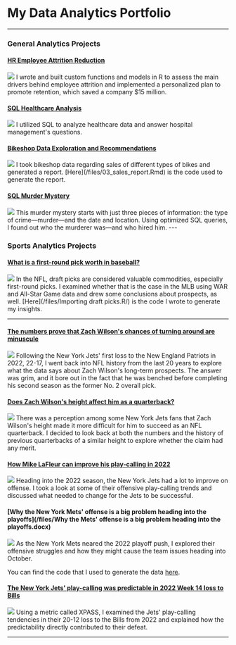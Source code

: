 # My Data Analytics Portfolio

---

### General Analytics Projects

#### [HR Employee Attrition Reduction](/files/recommendation_algorithm.R)
<img src="images/employee attrition.png"/>
I wrote and built custom functions and models in R to assess the main drivers behind employee attrition and implemented a personalized plan to promote retention, which saved a company $15 million.

#### [SQL Healthcare Analysis](https://www.linkedin.com/pulse/sql-healthcare-analysis-rivka-boord-kvxwe%3FtrackingId=QQIF58k%252FcaRDaG4jL69LvQ%253D%253D/?trackingId=QQIF58k%2FcaRDaG4jL69LvQ%3D%3D)
<img src="images/Healthcare_data.jpg"/>
I utilized SQL to analyze healthcare data and answer hospital management's questions.

#### [Bikeshop Data Exploration and Recommendations](/files/03_sales_report.pdf)
<img src="images/bikes.jpg"/>
I took bikeshop data regarding sales of different types of bikes and generated a report. [Here](/files/03_sales_report.Rmd) is the code used to generate the report.

#### [SQL Murder Mystery](https://www.linkedin.com/pulse/sql-murder-mystery-rivka-boord-cnrpe%3FtrackingId=DEeRLntbVN65NCoeyb6ZuA%253D%253D/?trackingId=DEeRLntbVN65NCoeyb6ZuA%3D%3D)
<img src="images/sql_murder_mystery.png">
This murder mystery starts with just three pieces of information: the type of crime—murder—and the date and location. Using optimized SQL queries, I found out who the murderer was—and who hired him.
---

### Sports Analytics Projects

#### [What is a first-round pick worth in baseball?](https://www.linkedin.com/pulse/what-first-round-pick-worth-baseball-rivka-boord/?trackingId=8t9eQ3RsTnmPsBwoZj282g%3D%3D)
<img src="/images/mlb_draft_lottery.jpg"/>
In the NFL, draft picks are considered valuable commodities, especially first-round picks. I examined whether that is the case in the MLB using WAR and All-Star Game data and drew some conclusions about prospects, as well. [Here](/files/Importing draft picks.R/) is the code I wrote to generate my insights.

---

#### [The numbers prove that Zach Wilson's chances of turning around are minuscule](https://jetsxfactor.com/2022/10/31/ny-jets-concern-qb-position/)
<img src="/images/Zach Wilson.jpg"/>
Following the New York Jets' first loss to the New England Patriots in 2022, 22-17, I went back into NFL history from the last 20 years to explore what the data says about Zach Wilson's long-term prospects. The answer was grim, and it bore out in the fact that he was benched before completing his second season as the former No. 2 overall pick.

#### [Does Zach Wilson's height affect him as a quarterback?](https://jetsxfactor.com/2022/11/03/zach-wilson-height-struggles/)
<img src="/images/Zach Wilson height.jpg"/>
There was a perception among some New York Jets fans that Zach Wilson's height made it more difficult for him to succeed as an NFL quarterback. I decided to look back at both the numbers and the history of previous quarterbacks of a similar height to explore whether the claim had any merit.

#### [How Mike LaFleur can improve his play-calling in 2022](https://jetsxfactor.com/2022/07/18/how-can-ny-jets-mike-lafleur-improve-play-calling-2022/)
<img src="/images/LaFleur Carter.jpg"/>
Heading into the 2022 season, the New York Jets had a lot to improve on offense. I took a look at some of their offensive play-calling trends and discussed what needed to change for the Jets to be successful.

#### [Why the New York Mets' offense is a big problem heading into the playoffs](/files/Why the Mets' offense is a big problem heading into the playoffs.docx)
<img src="images/Mets-Pete-Alonso-Francisco-Lindor.jpg"/>
As the New York Mets neared the 2022 playoff push, I explored their offensive struggles and how they might cause the team issues heading into October.<br>

You can find the code that I used to generate the data [here](/files/mets_2022_runs_scored.R).

#### [The New York Jets' play-calling was predictable in 2022 Week 14 loss to Bills](https://jetsxfactor.com/2022/12/13/lafleur-play-calling-predictable/)
<img src="images/Mike LaFleur.png"/>
Using a metric called XPASS, I examined the Jets' play-calling tendencies in their 20-12 loss to the Bills from 2022 and explained how the predictability directly contributed to their defeat.

---
